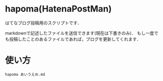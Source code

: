 # hapoma(HatenaPostMan)

はてなブログ投稿用のスクリプトです．

markdownで記述したファイルを送信できます(現在は下書きのみ)．
もし一度でも投稿したことのあるファイルであれば，ブログを更新してくれます．

# 使い方
```
hapoma あいうえお.md
```

